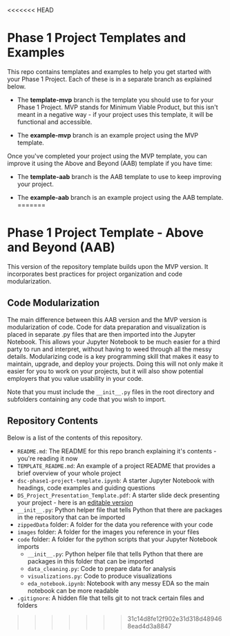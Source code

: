 <<<<<<< HEAD
# Phase 1 Project Templates and Examples

This repo contains templates and examples to help you get started with your Phase 1 Project. Each of these is in a separate branch as explained below.

- The **template-mvp** branch is the template you should use to for your Phase 1 Project. MVP stands for Minimum Viable Product, but this isn't meant in a negative way - if your project uses this template, it will be functional and accessible.

- The **example-mvp** branch is an example project using the MVP template.

Once you've completed your project using the MVP template, you can improve it using the Above and Beyond (AAB) template if you have time:

- The **template-aab** branch is the AAB template to use to keep improving your project.

- The **example-aab** branch is an example project using the AAB template.
=======
# Phase 1 Project Template - Above and Beyond (AAB)

This version of the repository template builds upon the MVP version. It incorporates best practices for project organization and code modularization.

## Code Modularization

The main difference between this AAB version and the MVP version is modularization of code. Code for data preparation and visualization is placed in separate .py files that are then imported into the Jupyter Notebook. This allows your Jupyter Notebook to be much easier for a third party to run and interpret, without having to weed through all the messy details. Modularizing code is a key programming skill that makes it easy to maintain, upgrade, and deploy your projects. Doing this will not only make it easier for you to work on your projects, but it will also show potential employers that you value usability in your code.

Note that you must include the `__init__.py` files in the root directory and subfolders containing any code that you wish to import.

## Repository Contents

Below is a list of the contents of this repository.

- `README.md`: The README for this repo branch explaining it's contents - you're reading it now
- `TEMPLATE_README.md`: An example of a project README that provides a brief overview of your whole project
- `dsc-phase1-project-template.ipynb`: A starter Jupyter Notebook with headings, code examples and guiding questions
- `DS_Project_Presentation_Template.pdf`: A starter slide deck presenting your project - here is an [editable version](https://docs.google.com/presentation/d/1PaiH1bleXnhiPjTPsAXQSiAK0nkaRlseQIr_Yb-0mz0/copy)
- `__init__.py`: Python helper file that tells Python that there are packages in the repository that can be imported
- `zippedData` folder: A folder for the data you reference with your code
- `images` folder: A folder for the images you reference in your files
- `code` folder: A folder for the python scripts that your Jupyter Notebook imports
  - `__init__.py`: Python helper file that tells Python that there are packages in this folder that can be imported
  - `data_cleaning.py`: Code to prepare data for analysis
  - `visualizations.py`: Code to produce visualizations
  - `eda_notebook.ipynb`: Notebook with any messy EDA so the main notebook can be more readable
- `.gitignore`: A hidden file that tells git to not track certain files and folders
>>>>>>> 31c14d8fe12f902e31d318d489468ead4d3a8847
